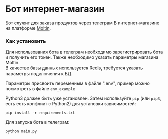# Бот интернет-магазин
Бот служит для заказа продуктов через телеграм В интернет-магазине на платформе [Moltin](https://www.moltin.com/).

### Как установить
Для использования бота в телеграм необходимо зарегистрировать бота и получить его токен.
Также необходимо указать параметры магазина Moltin.  
В качестве базы данных используется Redis, требуется указать параметры подключения к БД.

Параметры присвоить переменным в файле ".env", пример можно посмотреть в файле ```env_example```

Python3 должен быть уже установлен. 
Затем используйте `pip` (или `pip3`, есть есть конфликт с Python2) для установки зависимостей:
```
pip install -r requirements.txt
```
Для запуска бота в телеграм:

```python
python main.py
```
